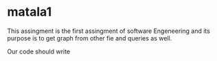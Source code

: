 # matala1

This assingment is the first assingment of software Engeneering and its purpose is to get graph
from other fie and queries as well. 

Our code should write 
